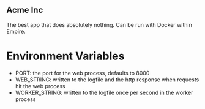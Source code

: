 ## Acme Inc

The best app that does absolutely nothing. Can be run with Docker within Empire.

# Environment Variables

- PORT: the port for the web process, defaults to 8000
- WEB\_STRING: written to the logfile and the http response when requests hit the web process
- WORKER\_STRING: written to the logfile once per second in the worker process
